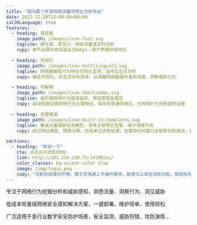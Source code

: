 ```yaml
---
title: "国内首个开源网络流量可视化分析平台"
date: 2022-12-29T12:00:00+08:00
isCJKLanguage: true
features:
  - heading: 高性能
    image_path: /images/icon-fast.svg
    tagline: 吞吐高、丢包少，网络流量准实时分析
    copy: 单节点探针支持高达10Gbps；用户界面秒级响应

  - heading: 可视化
    image_path: /images/icon-multilingual2.svg
    tagline: 网络数据和行为特征可视化呈现，支持交互式分析
    copy: 融合可视化、交互式分析技术，从海量网络数据中发现线索，洞察威胁行为

  - heading: 可解释
    image_path: /images/icon-shortcodes.svg
    tagline: 高价值网络行为痕迹留存、特征提取及展现
    copy: 自动挖掘记录网络行为关键特征，保存异常通讯特征，为网络行为分析提供证据

  - heading: 告警精准
    image_path: /images/icon-built-in-templates.svg
    tagline: 集成大量威胁检测模型，多维关联聚合告警，减少误报干扰
    copy: 经过特征模型、情报关联、白名单过滤等处理，告警按时间窗口关联聚合和推送，避免告警风暴

sections:
  - heading: "体验一下"
    cta: 点击访问流影DEMO
    link: http://101.254.236.75:14180/ui/
    color_classes: bg-accent-color blue
    image: /img/login.png
    copy: "流影在线演示环境，便于您快速上手操作使用，能够马上体验流影功能。体验账号demo，密码demo@2022"
---
```



专注于网络行为挖掘分析和威胁感知，洞悉流量、洞察行为、洞见威胁

低成本轻量级网络安全感知解决方案，一键部署、维护简单、使用轻松

广泛适用于各行业数字安全防护场景，安全监测、威胁狩猎、攻防演练...